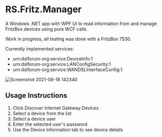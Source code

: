 # RS.Fritz.Manager
A Windows .NET app with WPF UI to read information from and manage FritzBox devices using pure WCF calls.

Work in progress, all testing was done with a FritzBox 7530.

Currently implemented services:
* urn:dslforum-org:service:DeviceInfo:1
* urn:dslforum-org:service:LANConfigSecurity:1
* urn:dslforum-org:service:WANDSLInterfaceConfig:1

![Screenshot 2021-08-18 142340](https://user-images.githubusercontent.com/25006126/129897659-11afc54b-d4fa-4de3-8f34-294565bc1da9.png)

## Usage Instructions
1. Click Discover Internet Gateway Devices
2. Select a device from the list
3. Select a device user
4. Enter the selected user's password
5. Use the Device Information tab to see device details
